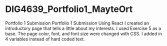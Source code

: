 # DIG4639_Portfolio1_MayteOrt
Portfolio 1 Submission 
Portfolio 1 Submission Using React I created an introductory page that tells a little about my interests. I used Exercise 5 as a base. The page color, font, and font size were changed with CSS. I added in 4 variables instead of hard coded text. 